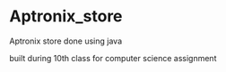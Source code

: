 # Aptronix_store
Aptronix store done using java 

built during 10th class for computer science assignment

